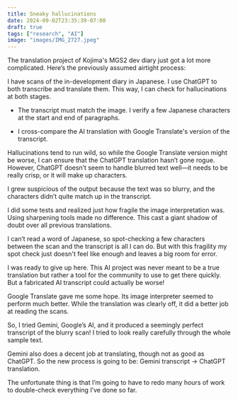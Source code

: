 ```yaml
---
title: Sneaky hallucinations 
date: 2024-09-02T23:35:39-07:00
draft: true
tags: ["research", "AI"]
image: "images/IMG_2727.jpeg"
---
```


The translation project of Kojima's MGS2 dev diary just got a lot more complicated. Here’s the previously assumed airtight process:

I have scans of the in-development diary in Japanese. I use ChatGPT to both transcribe and translate them. This way, I can check for hallucinations at both stages.

- The transcript must match the image. I verify a few Japanese characters at the start and end of paragraphs.

- I cross-compare the AI translation with Google Translate's version of the transcript.

Hallucinations tend to run wild, so while the Google Translate version might be worse, I can ensure that the ChatGPT translation hasn’t gone rogue. However, ChatGPT doesn’t seem to handle blurred text well—it needs to be really crisp, or it will make up characters.

I grew suspicious of the output because the text was so blurry, and the characters didn’t quite match up in the transcript.

I did some tests and realized just how fragile the image interpretation was. Using sharpening tools made no difference. This cast a giant shadow of doubt over all previous translations.

I can’t read a word of Japanese, so spot-checking a few characters between the scan and the transcript is all I can do. But with this fragility my spot check just doesn't feel like enough and leaves a big room for error. 

I was ready to give up here. This AI project was never meant to be a true translation but rather a tool for the community to use to get there quickly. But a fabricated AI transcript could actually be worse!

Google Translate gave me some hope. Its image interpreter seemed to perform much better. While the translation was clearly off, it did a better job at reading the scans.

So, I tried Gemini, Google’s AI, and it produced a seemingly perfect transcript of the blurry scan! I tried to look really carefully through the whole sample text. 

Gemini also does a decent job at translating, though not as good as ChatGPT. So the new process is going to be: Gemini transcript -> ChatGPT translation.

The unfortunate thing is that I’m going to have to redo many hours of work to double-check everything I’ve done so far.